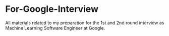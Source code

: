 # For-Google-Interview
All materials related to my preparation for the 1st and 2nd round interview as Machine Learning Software Engineer at Google.
